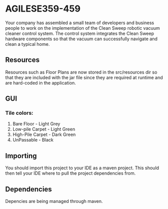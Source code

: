 # AGILESE359-459

Your company has assembled a small team of developers and business people to work on the implementation of the Clean Sweep robotic vacuum cleaner control system. The control system integrates the Clean Sweep hardware components so that the vacuum can successfully navigate and clean a typical home.

## Resources

Resources such as Floor Plans are now stored in the src/resources dir so that they are included with the jar file since they are required at runtime and are hard-coded in the application.

## GUI

### Tile colors:

1. Bare Floor - Light Grey
2. Low-pile Carpet - Light Green
3. High-Pile Carpet - Dark Green
4. UnPassable - Black

## Importing

You should import this project to your IDE as a maven project. This should then tell your IDE where to pull the project dependencies from.

## Dependencies

Depencies are being managed through maven.
